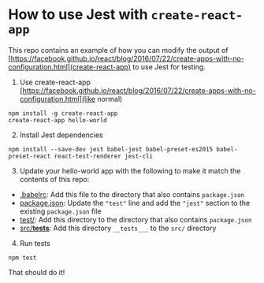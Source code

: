 # How to use Jest with `create-react-app`

This repo contains an example of how you can modify the output of [https://facebook.github.io/react/blog/2016/07/22/create-apps-with-no-configuration.html](create-react-app) to use Jest for testing.

1. Use create-react-app [https://facebook.github.io/react/blog/2016/07/22/create-apps-with-no-configuration.html](like normal)
```
npm install -g create-react-app
create-react-app hello-world
```

2. Install Jest dependencies
```
npm install --save-dev jest babel-jest babel-preset-es2015 babel-preset-react react-test-renderer jest-cli
```

3. Update your hello-world app with the following to make it match the contents of this repo:

  - [.babelrc](.babelrc): Add this file to the directory that also contains `package.json`
  - [package.json](package.json): Update the `"test"` line and add the `"jest"` section to the existing `package.json` file
  - [test/](test/): Add this directory to the directory that also contains `package.json` 
  - [src/__tests__](src/__tests__): Add this directory `__tests___` to the `src/` directory

4. Run tests

```
npm test
```

That should do it!
